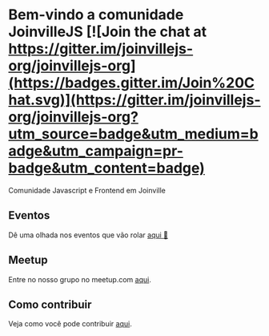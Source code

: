 # Bem-vindo a comunidade JoinvilleJS [![Join the chat at https://gitter.im/joinvillejs-org/joinvillejs-org](https://badges.gitter.im/Join%20Chat.svg)](https://gitter.im/joinvillejs-org/joinvillejs-org?utm_source=badge&utm_medium=badge&utm_campaign=pr-badge&utm_content=badge)

Comunidade Javascript e Frontend em Joinville

## Eventos

Dê uma olhada nos eventos que vão rolar [aqui :tada:](https://github.com/joinvillejs-org/joinvillejs-org/blob/master/Eventos.md)

## Meetup

Entre no nosso grupo no meetup.com [aqui](http://www.meetup.com/pt/joinvillejs-org/).

## Como contribuir

Veja como você pode contribuir [aqui](https://github.com/joinvillejs-org/joinvillejs-org/blob/master/CONTRIBUTING.md).



